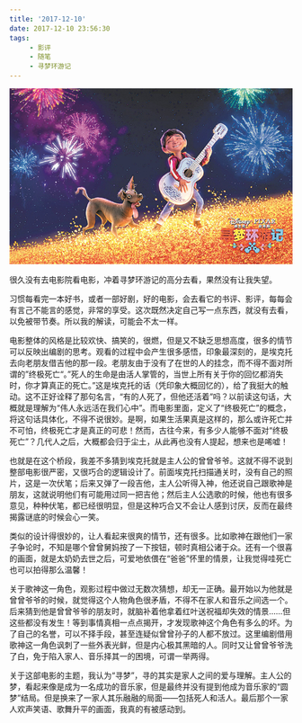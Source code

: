 ```yaml
---
title: '2017-12-10'
date: 2017-12-10 23:56:30
tags:
     - 影评
     - 随笔
     - 寻梦环游记
---
```


![](2017-12-10/1.jpeg)

很久没有去电影院看电影，冲着寻梦环游记的高分去看，果然没有让我失望。



习惯每看完一本好书，或者一部好剧，好的电影，会去看它的书评、影评，每每会有言己不能言的感觉，非常的享受。这次既然决定自己写一点东西，就没有去看，以免被带节奏。所以我的解读，可能会不太一样。

<!--more-->

电影整体的风格是比较欢快、搞笑的，很燃，但是又不缺乏思想高度，很多的情节可以反映出编剧的思考。观看的过程中会产生很多感悟，印象最深刻的，是埃克托去向老朋友借吉他的那一段。老朋友由于没有了在世的人的挂念，而不得不面对所谓的”终极死亡“。”死人的生命是由活人掌管的，当世上所有关于你的回忆都消失时，你才算真正的死亡。”这是埃克托的话（凭印象大概回忆的），给了我挺大的触动。这不正好诠释了那句名言，“有的人死了，但他还活着”吗？以前读这句话，大概就是理解为“伟人永远活在我们心中”。而电影里面，定义了“终极死亡”的概念，将这句话具体化，不得不说很妙。是啊，如果生活果真是这样的，那么或许死亡并不可怕，终极死亡才是真正的可悲！然而，古往今来，有多少人能够不面对“终极死亡”？几代人之后，大概都会归于尘土，从此再也没有人提起，想来也是唏嘘！

也就是在这个桥段，我差不多猜到埃克托就是主人公的曾曾爷爷。这就不得不说到整部电影很严密，又很巧合的逻辑设计了。前面埃克托扫描通关时，没有自己的照片，这是一次伏笔；后来又弹了一段吉他，主人公听得入神，他还说自己跟歌神是朋友，这就说明他们有可能用过同一把吉他；然后主人公选歌的时候，他也有很多意见，种种伏笔，都已经很明显，但是这种巧合又不会让人感到讨厌，反而在最终揭露谜底的时候会心一笑。

类似的设计得很妙的，让人看起来很爽的情节，还有很多。比如歌神在跟他们一家子争论时，不知是哪个曾曾舅妈按了一下按钮，顿时真相公诸于众。还有一个很喜的画面，就是太奶奶去世之后，可爱地依偎在“爸爸”怀里的情景，让我觉得哇死亡也可以拍得那么温馨！

关于歌神这一角色，观影过程中做过无数次猜想，却无一正确。最开始以为他就是曾曾爷爷的时候，就觉得这个人物角色很矛盾，不得不在家人和音乐之间选一个。后来猜到他是曾曾爷爷的朋友时，就脑补着他拿着红叶送祝福却失效的情景……但这些都没有发生！等到事情真相一点点揭开，才发现歌神这个角色有多么的坏。为了自己的名誉，可以不择手段，甚至连疑似曾曾孙子的人都不放过。这里编剧借用歌神这一角色讽刺了一些外表光鲜，但是内心极其黑暗的人。同时又让曾曾爷爷洗了白，免于陷入家人、音乐择其一的困境，可谓一举两得。

关于这部电影的主题，我认为“寻梦”，寻的其实是家人之间的爱与理解。主人公的梦，看起来像是成为一名成功的音乐家，但是最终并没有提到他成为音乐家的“圆梦”结局。但是换来了一家人其乐融融的局面——包括死人和活人。最后那个一家人欢声笑语、歌舞升平的画面，我真的有被感动到。

































